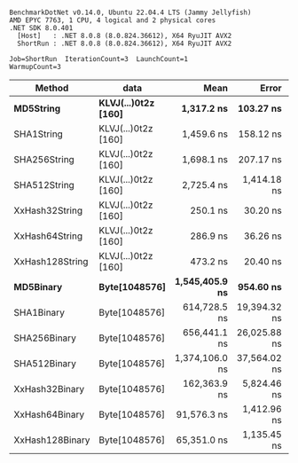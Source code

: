 ```

BenchmarkDotNet v0.14.0, Ubuntu 22.04.4 LTS (Jammy Jellyfish)
AMD EPYC 7763, 1 CPU, 4 logical and 2 physical cores
.NET SDK 8.0.401
  [Host]   : .NET 8.0.8 (8.0.824.36612), X64 RyuJIT AVX2
  ShortRun : .NET 8.0.8 (8.0.824.36612), X64 RyuJIT AVX2

Job=ShortRun  IterationCount=3  LaunchCount=1  
WarmupCount=3  

```
| Method          | data                | Mean           | Error        | StdDev      | Min            | Max            | Gen0   | Allocated |
|---------------- |-------------------- |---------------:|-------------:|------------:|---------------:|---------------:|-------:|----------:|
| **MD5String**       | **KLVJ(...)0t2z [160]** |     **1,317.2 ns** |    **103.27 ns** |     **5.66 ns** |     **1,313.3 ns** |     **1,323.7 ns** | **0.0134** |    **1128 B** |
| SHA1String      | KLVJ(...)0t2z [160] |     1,459.6 ns |    158.12 ns |     8.67 ns |     1,452.5 ns |     1,469.2 ns | 0.0153 |    1416 B |
| SHA256String    | KLVJ(...)0t2z [160] |     1,698.1 ns |    207.17 ns |    11.36 ns |     1,685.2 ns |     1,706.6 ns | 0.0210 |    1856 B |
| SHA512String    | KLVJ(...)0t2z [160] |     2,725.4 ns |  1,414.18 ns |    77.52 ns |     2,635.9 ns |     2,771.7 ns | 0.0381 |    3240 B |
| XxHash32String  | KLVJ(...)0t2z [160] |       250.1 ns |     30.20 ns |     1.66 ns |       248.2 ns |       251.3 ns | 0.0067 |     584 B |
| XxHash64String  | KLVJ(...)0t2z [160] |       286.9 ns |     36.26 ns |     1.99 ns |       284.7 ns |       288.4 ns | 0.0086 |     728 B |
| XxHash128String | KLVJ(...)0t2z [160] |       473.2 ns |     20.40 ns |     1.12 ns |       472.0 ns |       474.3 ns | 0.0134 |    1128 B |
| **MD5Binary**       | **Byte[1048576]**       | **1,545,405.9 ns** |    **954.60 ns** |    **52.33 ns** | **1,545,349.0 ns** | **1,545,452.0 ns** |      **-** |      **41 B** |
| SHA1Binary      | Byte[1048576]       |   614,728.5 ns | 19,394.32 ns | 1,063.07 ns |   614,044.7 ns |   615,953.2 ns |      - |      49 B |
| SHA256Binary    | Byte[1048576]       |   656,441.1 ns | 26,025.88 ns | 1,426.57 ns |   654,826.5 ns |   657,531.0 ns |      - |      69 B |
| SHA512Binary    | Byte[1048576]       | 1,374,106.0 ns | 37,564.02 ns | 2,059.01 ns | 1,372,837.9 ns | 1,376,481.7 ns |      - |      89 B |
| XxHash32Binary  | Byte[1048576]       |   162,363.9 ns |  5,824.46 ns |   319.26 ns |   162,172.3 ns |   162,732.5 ns |      - |      32 B |
| XxHash64Binary  | Byte[1048576]       |    91,576.3 ns |  1,412.96 ns |    77.45 ns |    91,486.9 ns |    91,624.0 ns |      - |      32 B |
| XxHash128Binary | Byte[1048576]       |    65,351.0 ns |  1,135.45 ns |    62.24 ns |    65,289.5 ns |    65,414.0 ns |      - |      40 B |
